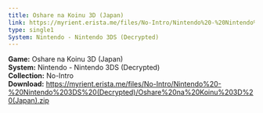 ```yaml
---
title: Oshare na Koinu 3D (Japan)
link: https://myrient.erista.me/files/No-Intro/Nintendo%20-%20Nintendo%203DS%20(Decrypted)/Oshare%20na%20Koinu%203D%20(Japan).zip
type: single1
System: Nintendo - Nintendo 3DS (Decrypted)
---
```

<b>Game:</b> Oshare na Koinu 3D (Japan)<br>
<b>System:</b> Nintendo - Nintendo 3DS (Decrypted)<br>
<b>Collection:</b> No-Intro<br>
<b>Download:</b> https://myrient.erista.me/files/No-Intro/Nintendo%20-%20Nintendo%203DS%20(Decrypted)/Oshare%20na%20Koinu%203D%20(Japan).zip